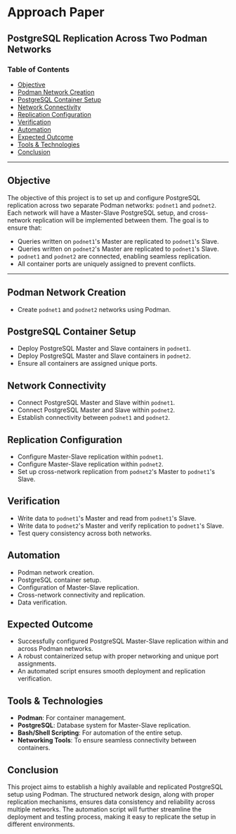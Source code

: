 # Approach Paper

## PostgreSQL Replication Across Two Podman Networks

### Table of Contents  
- [Objective](#objective)  
- [Podman Network Creation](#podman-network-creation)  
- [PostgreSQL Container Setup](#postgresql-container-setup)  
- [Network Connectivity](#network-connectivity)  
- [Replication Configuration](#replication-configuration)  
- [Verification](#verification)  
- [Automation](#automation)  
- [Expected Outcome](#expected-outcome)  
- [Tools & Technologies](#tools--technologies)  
- [Conclusion](#conclusion)  

---

## Objective
The objective of this project is to set up and configure PostgreSQL replication across two separate Podman networks: `podnet1` and `podnet2`. Each network will have a Master-Slave PostgreSQL setup, and cross-network replication will be implemented between them. The goal is to ensure that:

- Queries written on `podnet1`'s Master are replicated to `podnet1`'s Slave.
- Queries written on `podnet2`'s Master are replicated to `podnet1`'s Slave.
- `podnet1` and `podnet2` are connected, enabling seamless replication.
- All container ports are uniquely assigned to prevent conflicts.

---

## Podman Network Creation
- Create `podnet1` and `podnet2` networks using Podman.

## PostgreSQL Container Setup
- Deploy PostgreSQL Master and Slave containers in `podnet1`.
- Deploy PostgreSQL Master and Slave containers in `podnet2`.
- Ensure all containers are assigned unique ports.

## Network Connectivity
- Connect PostgreSQL Master and Slave within `podnet1`.
- Connect PostgreSQL Master and Slave within `podnet2`.
- Establish connectivity between `podnet1` and `podnet2`.

## Replication Configuration
- Configure Master-Slave replication within `podnet1`.
- Configure Master-Slave replication within `podnet2`.
- Set up cross-network replication from `podnet2`'s Master to `podnet1`'s Slave.

## Verification
- Write data to `podnet1`'s Master and read from `podnet1`'s Slave.
- Write data to `podnet2`'s Master and verify replication to `podnet1`'s Slave.
- Test query consistency across both networks.

## Automation
- Podman network creation.
- PostgreSQL container setup.
- Configuration of Master-Slave replication.
- Cross-network connectivity and replication.
- Data verification.

## Expected Outcome
- Successfully configured PostgreSQL Master-Slave replication within and across Podman networks.
- A robust containerized setup with proper networking and unique port assignments.
- An automated script ensures smooth deployment and replication verification.

## Tools & Technologies
- **Podman**: For container management.
- **PostgreSQL**: Database system for Master-Slave replication.
- **Bash/Shell Scripting**: For automation of the entire setup.
- **Networking Tools**: To ensure seamless connectivity between containers.

## Conclusion
This project aims to establish a highly available and replicated PostgreSQL setup using Podman. The structured network design, along with proper replication mechanisms, ensures data consistency and reliability across multiple networks. The automation script will further streamline the deployment and testing process, making it easy to replicate the setup in different environments.

